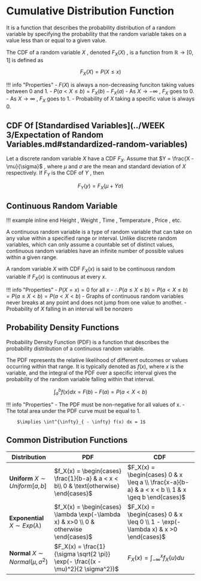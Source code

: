 # Cumulative Distribution Function 
It is a function that describes the probability distribution of a random variable by specifying the probability that the random variable takes on a value less than or equal to a given value.

The CDF of a random variable $X$ , denoted $F_X(X)$ , is a function from $\mathbb{R} \to [0,1]$ is defined as 

$$F_X(X) = P(X \leq x)$$

!!! info "Properties"
    - $F(X)$ is always a non-decreasing funciton taking values between 0 and 1.
    - $P(a < X \leq b) = F_X(b) - F_X(a)$
    - As $X \to - \infty$ , $F_X$ goes to 0.
    - As $X \to  \infty$ , $F_X$ goes to 1.
    - Probability of $X$ taking a specific value is always 0.


## CDF Of [Standardised Variables](../WEEK 3/Expectation of Random Variables.md#standardized-random-variables)
Let a discrete random variable $X$ have a CDF $F_X$. Assume that $Y = \frac{X - \mu}{\sigma}$ , where $\mu$ and $\sigma$ are the mean and standard deviation of $X$  respectively. If $F_Y$ is the CDF of $Y$ , then 

$$F_Y(y) = F_X(\mu + Y \sigma)$$

## Continuous Random Variable 
!!! example inline end
    Height , Weight , Time , Temperature , Price , etc.

A continuous random variable is a type of random variable that can take on any value within a specified range or interval. Unlike discrete random variables, which can only assume a countable set of distinct values, continuous random variables have an infinite number of possible values within a given range.


A random variable $X$ with CDF $F_X(x)$ is said to be continuous random variable if $F_X(x)$ is continuous at every $x$.

!!! info "Properties"
    - $P(X =x) = 0$ for all $x$
    - $\therefore P(a \leq X \leq b) = P(a < X \leq b) = P(a \leq X < b) = P(a < X < b)$
    - Graphs of continuous random variables never breaks at any point and does not jump from one value to another.
    - Probability of $X$ falling in an interval will be nonzero 


## Probability Density Functions 
Probability Density Function (PDF) is a function that describes the probability distribution of a continuous random variable. 

The PDF represents the relative likelihood of different outcomes or values occurring within that range. It is typically denoted as $f(x)$, where $x$ is the variable, and the integral of the PDF over a specific interval gives the probability of the random variable falling within that interval.

$$\int^{b}_{a}f(x) dx = F(b) - F(a) = P(a < X < b)$$

!!! info "Properties"
    - The PDF must be non-negative for all values of x.
    - The total area under the PDF curve must be equal to 1.

        $\implies \int^{\infty}_{ - \infty} f(x) dx = 1$

## Common Distribution Functions 
| Distribution                                    | PDF                                                                                   | CDF                                                                                              |
|-------------------------------------------------|---------------------------------------------------------------------------------------|--------------------------------------------------------------------------------------------------|
| **Uniform**       $X \sim Uniform[a,b]$         | $f_X(x) = \begin{cases} \frac{1}{b-a} & a < x < b\\ 0 & \text{otherwise} \end{cases}$ | $F_X(x) = \begin{cases} 0 & x \leq a \\ \frac{x-a}{b-a} & a < x < b \\ 1 & x \geq b \end{cases}$ |
| **Exponential**   $X \sim Exp(\lambda)$         | $f_X(x) = \begin{cases} \lambda \exp(-\lambda x) & x>0 \\ 0 & otherwise \end{cases}$  | $F_X(x) = \begin{cases} 0 & x \leq 0 \\ 1 - \exp(-\lambda x) & x >0 \end{cases}$                 |
| **Normal**        $X \sim Normal(\mu , \sigma^2)$ | $F_X(x) = \frac{1}{\sigma \sqrt{2 \pi}} \exp(- \frac{(x - \mu)^2}{2 \sigma^2})$       | $F_X(x) = \int^{x}_{- \infty} f_X(u)du$                                                          |


